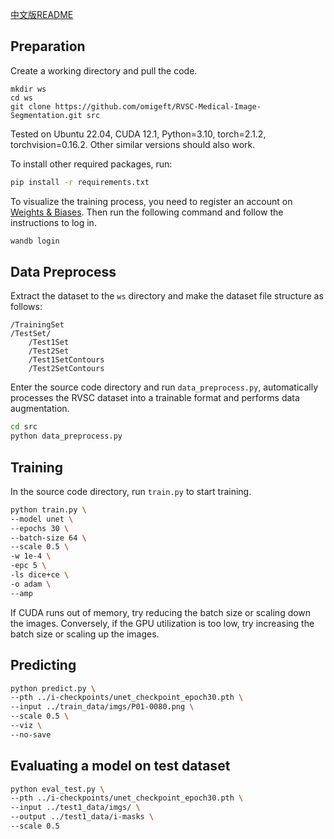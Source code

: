 [中文版README](README_zh.md)

## Preparation

Create a working directory and pull the code.

```
mkdir ws
cd ws
git clone https://github.com/omigeft/RVSC-Medical-Image-Segmentation.git src
```

Tested on Ubuntu 22.04, CUDA 12.1, Python=3.10, torch=2.1.2, torchvision=0.16.2. Other similar versions should also work.

To install other required packages, run:

```sh
pip install -r requirements.txt
```

To visualize the training process, you need to register an account on [Weights & Biases](https://wandb.ai/). Then run the following command and follow the instructions to log in.

```sh
wandb login
```

## Data Preprocess

Extract the dataset to the `ws` directory and make the dataset file structure as follows:

```
/TrainingSet
/TestSet/
    /Test1Set
    /Test2Set
    /Test1SetContours
    /Test2SetContours
```

Enter the source code directory and run `data_preprocess.py`, automatically processes the RVSC dataset into a trainable format and performs data augmentation.

```sh
cd src
python data_preprocess.py
```

## Training

In the source code directory, run `train.py` to start training.

```sh
python train.py \
--model unet \
--epochs 30 \
--batch-size 64 \
--scale 0.5 \
-w 1e-4 \
-epc 5 \
-ls dice+ce \
-o adam \
--amp
```

If CUDA runs out of memory, try reducing the batch size or scaling down the images. Conversely, if the GPU utilization is too low, try increasing the batch size or scaling up the images.

## Predicting

```sh
python predict.py \
--pth ../i-checkpoints/unet_checkpoint_epoch30.pth \
--input ../train_data/imgs/P01-0080.png \
--scale 0.5 \
--viz \
--no-save
```

## Evaluating a model on test dataset

```sh
python eval_test.py \
--pth ../i-checkpoints/unet_checkpoint_epoch30.pth \
--input ../test1_data/imgs/ \
--output ../test1_data/i-masks \
--scale 0.5
```